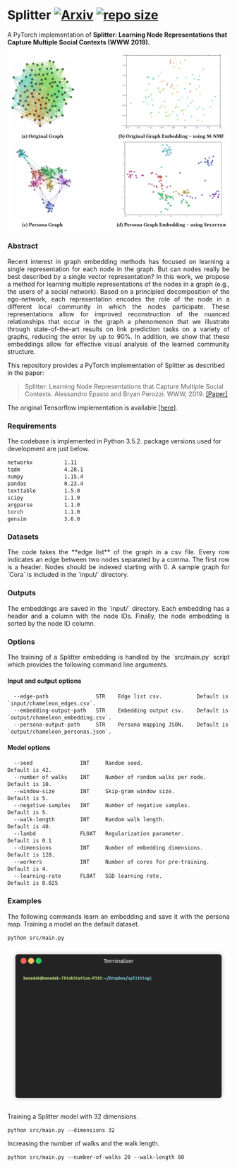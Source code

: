 Splitter [![Arxiv](https://img.shields.io/badge/ArXiv-1905.02138-orange.svg?color=blue&style=plastic)](https://arxiv.org/pdf/1905.02138.pdf) [![repo size](https://img.shields.io/github/repo-size/benedekrozemberczki/Splitter.svg)](https://github.com/benedekrozemberczki/Splitter/archive/master.zip)
============================================
A PyTorch implementation of **Splitter: Learning Node Representations that Capture Multiple Social Contexts (WWW 2019).**
<p align="center">
  <img width="800" src="splitter.jpg">
</p>

### Abstract
<p align="justify">
Recent interest in graph embedding methods has focused on learning a single representation for each node in the graph. But can nodes really be best described by a single vector representation? In this work, we propose a method for learning multiple representations of the nodes in a graph (e.g., the users of a social network). Based on a principled decomposition of the ego-network, each representation encodes the role of the node in a different local community in which the nodes participate. These representations allow for improved reconstruction of the nuanced relationships that occur in the graph a phenomenon that we illustrate through state-of-the-art results on link prediction tasks on a variety of graphs, reducing the error by up to 90%. In addition, we show that these embeddings allow for effective visual analysis of the learned community structure.</p>

This repository provides a PyTorch implementation of Splitter as described in the paper:

> Splitter: Learning Node Representations that Capture Multiple Social Contexts.
> Alessandro Epasto and Bryan Perozzi.
> WWW, 2019.
> [[Paper]](http://epasto.org/papers/www2019splitter.pdf)


The original Tensorflow implementation is available [[here]](https://github.com/google-research/google-research/tree/master/graph_embedding/persona).

### Requirements
The codebase is implemented in Python 3.5.2. package versions used for development are just below.
```
networkx          1.11
tqdm              4.28.1
numpy             1.15.4
pandas            0.23.4
texttable         1.5.0
scipy             1.1.0
argparse          1.1.0
torch             1.1.0
gensim            3.6.0
```
### Datasets
<p align="justify">
The code takes the **edge list** of the graph in a csv file. Every row indicates an edge between two nodes separated by a comma. The first row is a header. Nodes should be indexed starting with 0. A sample graph for `Cora` is included in the  `input/` directory.</p>

### Outputs
<p align="justify">
The embeddings are saved in the `input/` directory. Each embedding has a header and a column with the node IDs. Finally, the node embedding is sorted by the node ID column.</p>

### Options
<p align="justify">
The training of a Splitter embedding is handled by the `src/main.py` script which provides the following command line arguments.</p>

#### Input and output options
```
  --edge-path               STR    Edge list csv.           Default is `input/chameleon_edges.csv`.
  --embedding-output-path   STR    Embedding output csv.    Default is `output/chameleon_embedding.csv`.
  --persona-output-path     STR    Persona mapping JSON.    Default is `output/chameleon_personas.json`.
```
#### Model options
```
  --seed               INT     Random seed.                       Default is 42.
  --number of walks    INT     Number of random walks per node.   Default is 10.
  --window-size        INT     Skip-gram window size.             Default is 5.
  --negative-samples   INT     Number of negative samples.        Default is 5.
  --walk-length        INT     Random walk length.                Default is 40.
  --lambd              FLOAT   Regularization parameter.          Default is 0.1
  --dimensions         INT     Number of embedding dimensions.    Default is 128.
  --workers            INT     Number of cores for pre-training.  Default is 4.   
  --learning-rate      FLOAT   SGD learning rate.                 Default is 0.025
```
### Examples
<p align="justify">
The following commands learn an embedding and save it with the persona map. Training a model on the default dataset.</p>

```
python src/main.py
```
<p align="center">
  <img width="500" src="splitter.gif">
</p>

Training a Splitter model with 32 dimensions.
```
python src/main.py --dimensions 32
```
Increasing the number of walks and the walk length.
```
python src/main.py --number-of-walks 20 --walk-length 80
```
